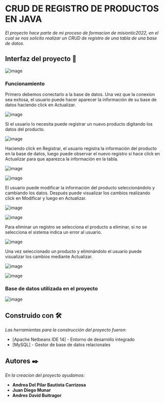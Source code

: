 # CRUD DE REGISTRO DE PRODUCTOS EN JAVA

_El proyecto hace parte de mi proceso de formacion de misiontic2022, en el cual se nos solicito realizar un CRUD de registro de una tabla de una base de datos._

## Interfaz del proyecto 🚀
![image](https://user-images.githubusercontent.com/107337313/183928891-7e17e0aa-5f74-4d6a-9559-8763473ceea4.png)
### Funcionamiento
Primero debemos conectarlo a la base de datos.
Una vez que la conexion sea exitosa, el usuario puede hacer aparecer la información de su base de datos haciendo click en Actualizar.

![image](https://user-images.githubusercontent.com/107337313/183930077-6ed6f975-25ba-4eb2-aebc-eb369d3e259a.png)

Si el usuario lo necesita puede registrar un nuevo producto digitando los datos del producto.

![image](https://user-images.githubusercontent.com/107337313/183930359-8b88f9d0-3f53-4bf9-b56f-8fefb41497c3.png)

Haciendo click en Registrar, el usuario registra la información del producto en la base de datos,
luego puede observar el nuevo registro si hace click en Actualizar para que aparezca la
información en la tabla.

![image](https://user-images.githubusercontent.com/107337313/183930658-95cd6284-8d7f-487b-ac26-df5070521c3a.png)

![image](https://user-images.githubusercontent.com/107337313/183930754-ed46833c-9efc-42ff-ad4b-9ebc579babbc.png)

El usuario puede modificar la información del producto seleccionándolo y cambiando los datos.
Después puede visualizar los cambios realizando click en Modificar y luego en Actualizar.

![image](https://user-images.githubusercontent.com/107337313/183931206-eceac970-5409-46ca-b467-4be18708e2c8.png)

![image](https://user-images.githubusercontent.com/107337313/183931423-3547aded-1e99-41fe-89ec-c0782f9712c5.png)

Para eliminar un registro se selecciona el producto a eliminar, si no se selecciona el sistema
indica un error al usuario.

![image](https://user-images.githubusercontent.com/107337313/183931791-d3a91c06-e892-4bad-9f3f-35b4f62f0d2a.png)

Una vez seleccionado un producto y eliminándolo el usuario puede visualizar los cambios
mediante Actualizar.

![image](https://user-images.githubusercontent.com/107337313/183932122-410c9391-4283-4deb-9769-339278891a73.png)

![image](https://user-images.githubusercontent.com/107337313/183932553-cd0d88cf-bb75-45a6-9747-939c2a22e405.png)

### Base de datos utilizada en el proyecto

![image](https://user-images.githubusercontent.com/107337313/183933287-a6654532-74de-42a0-a3a7-630b704bcbca.png)

## Construido con 🛠️

_Las herramientas para la construcción del proyecto fueron:_

* [Apache Netbeans IDE 14] - Entorno de desarrollo integrado
* [MySQL] - Gestor de base de datos relacionales

## Autores ✒️

_En la creacion del proyecto ayudamos:_

* **Andrea Del Pilar Bautista Carrizosa** 
* **Juan Diego Munar**
* **Andres David Buitragor** 



